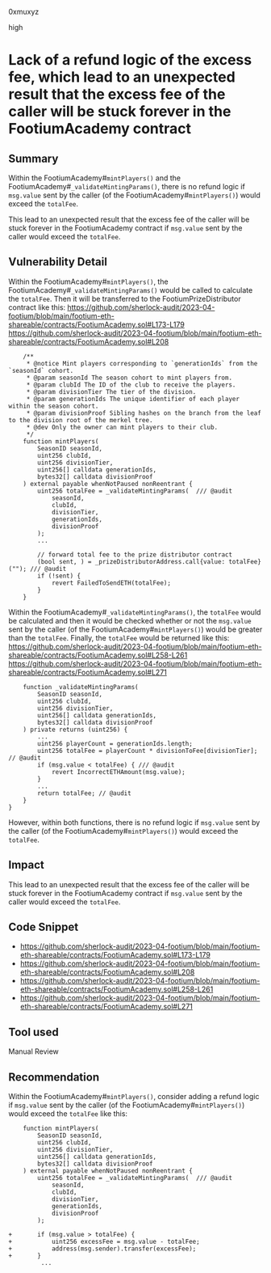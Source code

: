 0xmuxyz

high

# Lack of a refund logic of the excess fee, which lead to an unexpected result that the excess fee of the caller will be stuck forever in the FootiumAcademy contract

## Summary
Within the FootiumAcademy#`mintPlayers()` and the FootiumAcademy#`_validateMintingParams()`, there is no refund logic if `msg.value` sent by the caller (of the FootiumAcademy#`mintPlayers()`) would exceed the `totalFee`. 

This lead to an unexpected result that the excess fee of the caller will be stuck forever in the FootiumAcademy contract if `msg.value` sent by the caller would exceed the `totalFee`. 

## Vulnerability Detail
Within the FootiumAcademy#`mintPlayers()`, the FootiumAcademy#`_validateMintingParams()` would be called to calculate the `totalFee`. Then it will be transferred to the FootiumPrizeDistributor contract like this:
https://github.com/sherlock-audit/2023-04-footium/blob/main/footium-eth-shareable/contracts/FootiumAcademy.sol#L173-L179
https://github.com/sherlock-audit/2023-04-footium/blob/main/footium-eth-shareable/contracts/FootiumAcademy.sol#L208
```solidity
    /**
     * @notice Mint players corresponding to `generationIds` from the `seasonId` cohort.
     * @param seasonId The season cohort to mint players from.
     * @param clubId The ID of the club to receive the players.
     * @param divisionTier The tier of the division.
     * @param generationIds The unique identifier of each player within the season cohort.
     * @param divisionProof Sibling hashes on the branch from the leaf to the division root of the merkel tree.
     * @dev Only the owner can mint players to their club.
     */
    function mintPlayers(
        SeasonID seasonId,
        uint256 clubId,
        uint256 divisionTier,
        uint256[] calldata generationIds,
        bytes32[] calldata divisionProof
    ) external payable whenNotPaused nonReentrant {
        uint256 totalFee = _validateMintingParams(  /// @audit
            seasonId,
            clubId,
            divisionTier,
            generationIds,
            divisionProof
        );
        ...

        // forward total fee to the prize distributor contract
        (bool sent, ) = _prizeDistributorAddress.call{value: totalFee}(""); /// @audit
        if (!sent) {
            revert FailedToSendETH(totalFee);
        }
    }
```

Within the FootiumAcademy#`_validateMintingParams()`, the `totalFee` would be calculated and then it would be checked whether or not the `msg.value` sent by the caller (of the FootiumAcademy#`mintPlayers()`) would be greater than the `totalFee`. Finally, the `totalFee` would be returned like this:
https://github.com/sherlock-audit/2023-04-footium/blob/main/footium-eth-shareable/contracts/FootiumAcademy.sol#L258-L261
https://github.com/sherlock-audit/2023-04-footium/blob/main/footium-eth-shareable/contracts/FootiumAcademy.sol#L271
```solidity
    function _validateMintingParams(
        SeasonID seasonId,
        uint256 clubId,
        uint256 divisionTier,
        uint256[] calldata generationIds,
        bytes32[] calldata divisionProof
    ) private returns (uint256) {
        ...
        uint256 playerCount = generationIds.length;
        uint256 totalFee = playerCount * divisionToFee[divisionTier];  // @audit
        if (msg.value < totalFee) { /// @audit
            revert IncorrectETHAmount(msg.value);
        }
        ...
        return totalFee; // @audit
    }
}
```

However, within both functions, there is no refund logic if `msg.value` sent by the caller (of the FootiumAcademy#`mintPlayers()`) would exceed the `totalFee`. 

## Impact
This lead to an unexpected result that the excess fee of the caller will be stuck forever in the FootiumAcademy contract if `msg.value` sent by the caller would exceed the `totalFee`. 

## Code Snippet
- https://github.com/sherlock-audit/2023-04-footium/blob/main/footium-eth-shareable/contracts/FootiumAcademy.sol#L173-L179
- https://github.com/sherlock-audit/2023-04-footium/blob/main/footium-eth-shareable/contracts/FootiumAcademy.sol#L208
- https://github.com/sherlock-audit/2023-04-footium/blob/main/footium-eth-shareable/contracts/FootiumAcademy.sol#L258-L261
- https://github.com/sherlock-audit/2023-04-footium/blob/main/footium-eth-shareable/contracts/FootiumAcademy.sol#L271

## Tool used
Manual Review

## Recommendation
Within the FootiumAcademy#`mintPlayers()`, consider adding a refund logic if `msg.value` sent by the caller (of the FootiumAcademy#`mintPlayers()`) would exceed the `totalFee` like this:
```solidity
    function mintPlayers(
        SeasonID seasonId,
        uint256 clubId,
        uint256 divisionTier,
        uint256[] calldata generationIds,
        bytes32[] calldata divisionProof
    ) external payable whenNotPaused nonReentrant {
        uint256 totalFee = _validateMintingParams(  /// @audit
            seasonId,
            clubId,
            divisionTier,
            generationIds,
            divisionProof
        );
        
+       if (msg.value > totalFee) {
+           uint256 excessFee = msg.value - totalFee;
+           address(msg.sender).transfer(excessFee);
+       }
         ...
```